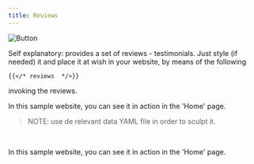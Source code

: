 ```yaml
---
title: Reviews
---
```


![Button](/uploads/shortcodes/reviews.png "Reviews")

Self explanatory: provides a set of reviews - testimonials.
Just style (if needed) it and place it at wish in your website, by means of the following 


```
{{</* reviews  */>}}
```

invoking the reviews.

In this sample website, you can see it in action in the 'Home' page.

> NOTE: use de relevant data YAML file in order to sculpt it.

</br>

In this sample website, you can see it in action in the 'Home' page. 



